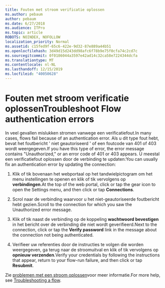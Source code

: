 ```yaml
---
title: Fouten met stroom verificatie oplossen
ms.author: pebaum
author: pebaum
ms.date: 6/27/2018
ms.audience: ITPro
ms.topic: article
ROBOTS: NOINDEX, NOFOLLOW
localization_priority: Normal
ms.assetid: c15fed9f-65c6-422e-9d32-87e889a44b51
ms.openlocfilehash: 3d49d15d243dd98afc6f78b9e75f0cfa74c2cd7c
ms.sourcegitcommit: 0f0186044a3597e42ad14c32ca58e7224344dcfa
ms.translationtype: MT
ms.contentlocale: nl-NL
ms.lasthandoff: 12/15/2019
ms.locfileid: "40050628"
---
```

# <a name="troubleshoot-flow-authentication-errors"></a><span data-ttu-id="7beba-102">Fouten met stroom verificatie oplossen</span><span class="sxs-lookup"><span data-stu-id="7beba-102">Troubleshoot Flow authentication errors</span></span>

<span data-ttu-id="7beba-103">In veel gevallen mislukken stromen vanwege een verificatiefout.</span><span class="sxs-lookup"><span data-stu-id="7beba-103">In many cases, flows fail because of an authentication error.</span></span> <span data-ttu-id="7beba-104">Als u dit type fout hebt, bevat het foutbericht ' niet geautoriseerd ' of een foutcode van 401 of 403 wordt weergegeven.</span><span class="sxs-lookup"><span data-stu-id="7beba-104">If you have this type of error, the error message contains "Unauthorized," or an error code of 401 or 403 appears.</span></span> <span data-ttu-id="7beba-105">U meestal een verificatiefout oplossen door de verbinding te updaten:</span><span class="sxs-lookup"><span data-stu-id="7beba-105">You can usually fix an authentication error by updating the connection:</span></span>
  
1. <span data-ttu-id="7beba-106">Klik of tik bovenaan het webportaal op het tandwielpictogram om het menu instellingen te openen en klik of tik vervolgens op **verbindingen**.</span><span class="sxs-lookup"><span data-stu-id="7beba-106">At the top of the web portal, click or tap the gear icon to open the Settings menu, and then click or tap **Connections**.</span></span>
    
2. <span data-ttu-id="7beba-107">Scrol naar de verbinding waarvoor u het niet-geautoriseerde foutbericht hebt gezien.</span><span class="sxs-lookup"><span data-stu-id="7beba-107">Scroll to the connection for which you saw the Unauthorized error message.</span></span>
    
3. <span data-ttu-id="7beba-108">Klik of tik naast de verbinding op de koppeling **wachtwoord bevestigen** in het bericht over de verbinding die niet wordt geverifieerd.</span><span class="sxs-lookup"><span data-stu-id="7beba-108">Next to the connection, click or tap the **Verify password** link in the message about the connection not being authenticated.</span></span> 
    
4. <span data-ttu-id="7beba-109">Verifieer uw referenties door de instructies te volgen die worden weergegeven, ga terug naar de stroomuitval en klik of tik vervolgens op **opnieuw verzenden**.</span><span class="sxs-lookup"><span data-stu-id="7beba-109">Verify your credentials by following the instructions that appear, return to your flow-run failure, and then click or tap **Resubmit**.</span></span>
    
<span data-ttu-id="7beba-110">Zie [problemen met een stroom oplossen](https://go.microsoft.com/fwlink/?linkid=872110)voor meer informatie.</span><span class="sxs-lookup"><span data-stu-id="7beba-110">For more help, see [Troubleshooting a flow](https://go.microsoft.com/fwlink/?linkid=872110).</span></span>
  

